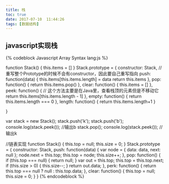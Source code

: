 ```yaml
---
title: 栈
toc: true
date: 2017-07-10  11:44:26
tags: [数据结构]
---
```



## javascript实现栈

{% codeblock Javascript Array Syntax lang:js %}

function Stack() {
    this.items = []
}
Stack.prototype = {
    constructor: Stack, //重写整个Prototype的时候不会有constructor，因此要自己重写指向
    push: function(data) {
        this.items[this.items.length] = data 
        return this.items
    },
    pop: function() {
        return this.items.pop()
    },
    clear: function() {
        this.items = []
    },
    peek: function() { // 这个方法主要是在Java里，查看栈顶的元素但是不移动它
        return this.items[this.items.length - 1]
    },
    empty: function() {
        return this.items.length === 0
    },
    length: function() {
        return this.items.length+1
    }

}

var stack = new Stack();
stack.push('k');
stack.push('b');
console.log(stack.peek()); //输出b
stack.pop();
console.log(stack.peek()); //输出k


//链表实现
function Stack() {
    this.top = null;
    this.size = 0;
}
Stack.prototype = {
    constructor: Stack,
    push: function(data) {
        var node = {
            data: data,
            next: null
        };
        node.next = this.top;
        this.top = node;
        this.size++;
    },
    pop: function() {
        if (this.top === null) {
            return null;
        }
        var out = this.top;
        this.top = this.top.next;
        if (this.size > 0) {
            this.size--;
        }
        return out.data;
    },
    perk: function() {
        return this.top === null ? null : this.top.data;
    },
    clear: function() {
        this.top = null;
        this.size = 0;
    }
}
{% endcodeblock %}


